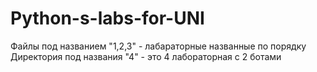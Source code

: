 # Python-s-labs-for-UNI
Файлы под названием "1,2,3" - лабараторные названные по порядку
Директория под названия "4" - это 4 лабораторная с 2 ботами
